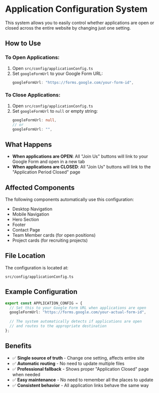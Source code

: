 # Application Configuration System

This system allows you to easily control whether applications are open or closed across the entire website by changing just one setting.

## How to Use

### To Open Applications:
1. Open `src/config/applicationConfig.ts`
2. Set `googleFormUrl` to your Google Form URL:
   ```typescript
   googleFormUrl: "https://forms.google.com/your-form-id",
   ```

### To Close Applications:
1. Open `src/config/applicationConfig.ts`
2. Set `googleFormUrl` to `null` or empty string:
   ```typescript
   googleFormUrl: null,
   // or
   googleFormUrl: "",
   ```

## What Happens

- **When applications are OPEN**: All "Join Us" buttons will link to your Google Form and open in a new tab
- **When applications are CLOSED**: All "Join Us" buttons will link to the "Application Period Closed" page

## Affected Components

The following components automatically use this configuration:
- Desktop Navigation
- Mobile Navigation  
- Hero Section
- Footer
- Contact Page
- Team Member cards (for open positions)
- Project cards (for recruiting projects)

## File Location

The configuration is located at:
```
src/config/applicationConfig.ts
```

## Example Configuration

```typescript
export const APPLICATION_CONFIG = {
  // Set this to your Google Form URL when applications are open
  googleFormUrl: "https://forms.google.com/your-actual-form-id",
  
  // The system automatically detects if applications are open
  // and routes to the appropriate destination
};
```

## Benefits

- ✅ **Single source of truth** - Change one setting, affects entire site
- ✅ **Automatic routing** - No need to update multiple files
- ✅ **Professional fallback** - Shows proper "Application Closed" page when needed
- ✅ **Easy maintenance** - No need to remember all the places to update
- ✅ **Consistent behavior** - All application links behave the same way 